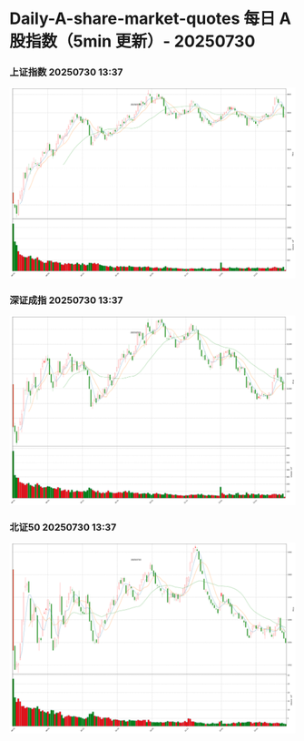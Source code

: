 
# Daily-A-share-market-quotes 每日 A 股指数（5min 更新）- 20250730

### 上证指数 20250730 13:37
![](./fig/2025/7/20250730-sh000001.png)

### 深证成指 20250730 13:37
![](./fig/2025/7/20250730-sz399001.png)

### 北证50 20250730 13:37
![](./fig/2025/7/20250730-bj899050.png)
